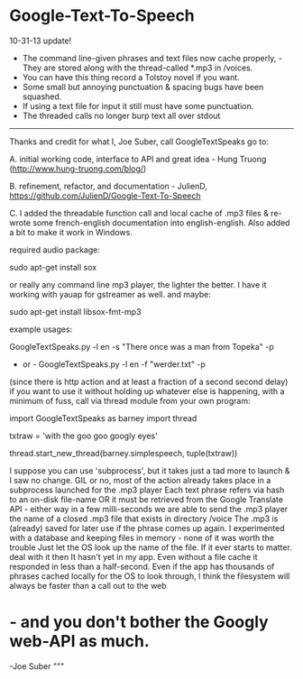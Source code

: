 Google-Text-To-Speech
=====================
10-31-13
update!
- The command line-given phrases and text files now cache properly, 
	-They are stored along with the thread-called *.mp3 in /voices.
- You can have this thing record a Tolstoy novel if you want.
- Some small but annoying punctuation & spacing bugs have been squashed.
- If using a text file for input it still must have some punctuation.
- The threaded calls no longer burp text all over stdout
****


Thanks and credit for what I, Joe Suber, call GoogleTextSpeaks go to:

A. initial working code, interface to API and great idea -
Hung Truong (http://www.hung-truong.com/blog/)

B. refinement, refactor, and documentation -
JulienD, https://github.com/JulienD/Google-Text-To-Speech

C. I added the threadable function call and local cache of .mp3 files
& re-wrote some french-english documentation into english-english.
Also added a bit to make it work in Windows.

required audio package:

sudo apt-get install sox

or really any command line mp3 player, the lighter the better.
I have it working with yauap for gstreamer as well.
and maybe:

sudo apt-get install libsox-fmt-mp3

example usages:

GoogleTextSpeaks.py -l en -s "There once was a man from Topeka" -p
- or -
GoogleTextSpeaks.py -l en -f "werder.txt" -p

(since there is http action and at least a fraction of a second second delay)
if you want to use it without holding up whatever else is happening,
with a minimum of fuss, call via thread module from your own program:

import GoogleTextSpeaks as barney
import thread

txtraw = 'with the goo goo googly eyes'

thread.start_new_thread(barney.simplespeech, tuple(txtraw))

 I suppose you can use 'subprocess', but it takes just a tad more to launch & I saw no change.
 GIL or no, most of the action already takes place in a subprocess launched for the .mp3 player
 Each text phrase refers via hash to an on-disk file-name OR it must be
 retrieved from the Google Translate API - either way
 in a few milli-seconds we are able to send the .mp3 player
 the name of a closed .mp3 file that exists in directory /voice
 The .mp3 is (already) saved for later use if the phrase comes up again.
 I experimented with a database and keeping files in memory - none of it was worth the trouble
 Just let the OS look up the name of the file. If it ever starts to matter. deal with it then
 It hasn't yet in my app. Even without a file cache it responded in less than a half-second.
 Even if the app has thousands of phrases cached locally for the OS to look through,
 I think the filesystem will always be faster than a call out to the web
# - and you don't bother the Googly web-API as much.


-Joe Suber
"""

